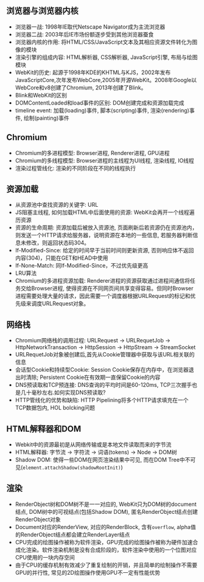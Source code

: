 ## 浏览器与浏览器内核
- 浏览器一战: 1998年IE取代Netscape Navigator成为主流浏览器
- 浏览器二战: 2003年后IE市场份额逐步受到其他浏览器蚕食
- 浏览器内核的作用: 将HTML/CSS/JavaScript文本及其相应资源文件转化为图像的模块
- 渲染引擎的组成内容: HTML解析器, CSS解析器, JavaScript引擎, 布局与绘图模块
- WebKit的历史: 起源于1998年KDE的KHTML与KJS，2002年发布JavaScriptCore,次年发布WebCore,2005年开源WebKit。2008年Google以WebCore和v8创建了Chromium, 2013年创建了Blink。
- Blink和WebKit的区别
- DOMContentLoaded和load事件的区别: DOM创建完成和资源加载完成
- timeline event: 加载(loading)事件, 脚本(scripting)事件, 渲染(rendering)事件, 绘制(painting)事件

## Chromium
- Chromium的多进程模型: Browser进程, Renderer进程, GPU进程
- Chromium的多线程模型: Browser进程的主线程为UI线程, 渲染线程, IO线程
- 渲染过程管线化: 渲染的不同阶段在不同的线程执行

## 资源加载
- 从资源池中查找资源的关键字: URL
- JS阻塞主线程, 如何加载HTML中后面使用的资源: WebKit会再开一个线程遍历资源
- 资源的生命周期: 资源加载后被放入资源池, 页面刷新后若资源仍在资源池内，则发送一个HTTP请求给服务器，说明资源在本地的一些信息, 若服务器判断信息未修改，则返回状态码304。
- If-Modified-Since: 给定的时间早于当前时间则更新资源, 否则响应体不返回内容(304)，只能在GET和HEAD中使用
- If-None-Match: 同If-Modified-Since，不过优先级更高
- LRU算法
- Chromium的多进程资源加载: Renderer进程的资源获取通过进程间通信将任务交给Browser进程, 使得资源在不同网页间共享变得容易。但同时Browser进程需要处理大量的请求，因此需要一个调度器根据URLRequest的标记和优先级来调度URLRequest对象。

## 网络栈
- Chromium网络栈的调用过程: URLRequest -> URLRequetJob -> HttpNetworkTransaction -> HttpSession -> HttpStream -> StreamSocket
- URLRequetJob对象被创建后,首先从Cookie管理器中获取与该URL相关联的信息
- 会话型Cookie和持续型Cookie: Session Cookie保存在内存中，在浏览器退出时清除; Persistent Cookie在有效期一直保留Cookie的内容
- DNS预读取和TCP预连接: DNS查询的平均时间是60-120ms, TCP三次握手也是几十毫秒左右.如何实现DNS预读取?
- HTTP管线化的优势和缺陷: HTTP Pipelining将多个HTTP请求填充在一个TCP数据包内, HOL bolcking问题

## HTML解释器和DOM
- Webkit中的资源最初是从网络传输或是本地文件读取而来的字节流
- HTML解释器: 字节流 -> 字符流 -> 词语(tokens) -> Node -> DOM树
- Shadow DOM: 使得一些DOM在网页渲染结果中可见, 而在DOM Tree中不可见(`element.attachShadow(shadowRootInit)`)

## 渲染
- RenderObject树和DOM树不是一一对应的, WebKit只为DOM树的document结点, DOM树中的可视结点(包括Shadow DOM), 匿名RenderObject结点创建RenderObject对象
- Document对应的RenderView, <html>对应的RenderBlock, 含有`overflow`, alpha值的RenderObject结点都会建立RenderLayer结点
- CPU完成的绘图操作被称为软件渲染，GPU完成的绘图操作被称为硬件加速合成化渲染。软件渲染机制是没有合成阶段的，软件渲染中使用的一个位图对应CPU使用的一块内存空间
- 由于CPU的缓存机制有效减少了重复绘制的开销，并且简单的绘制操作不需要GPU的并行性, 常见的2D绘图操作使用GPU不一定有性能优势
